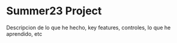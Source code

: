 # Summer23 Project
Descripcion de lo que he hecho, key features, controles, lo que he aprendido, etc
